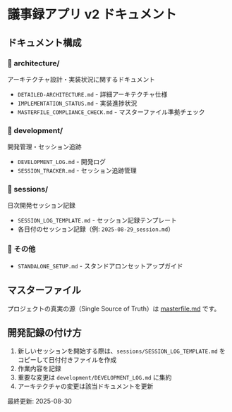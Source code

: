 # 議事録アプリ v2 ドキュメント

## ドキュメント構成

### 📁 architecture/
アーキテクチャ設計・実装状況に関するドキュメント
- `DETAILED-ARCHITECTURE.md` - 詳細アーキテクチャ仕様
- `IMPLEMENTATION_STATUS.md` - 実装進捗状況
- `MASTERFILE_COMPLIANCE_CHECK.md` - マスターファイル準拠チェック

### 📁 development/
開発管理・セッション追跡
- `DEVELOPMENT_LOG.md` - 開発ログ
- `SESSION_TRACKER.md` - セッション追跡管理

### 📁 sessions/
日次開発セッション記録
- `SESSION_LOG_TEMPLATE.md` - セッション記録テンプレート
- 各日付のセッション記録（例: `2025-08-29_session.md`）

### 📄 その他
- `STANDALONE_SETUP.md` - スタンドアロンセットアップガイド

## マスターファイル
プロジェクトの真実の源（Single Source of Truth）は [masterfile.md](../masterfile.md) です。

## 開発記録の付け方

1. 新しいセッションを開始する際は、`sessions/SESSION_LOG_TEMPLATE.md` をコピーして日付付きファイルを作成
2. 作業内容を記録
3. 重要な変更は `development/DEVELOPMENT_LOG.md` に集約
4. アーキテクチャの変更は該当ドキュメントを更新

最終更新: 2025-08-30